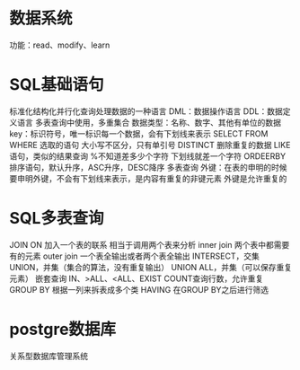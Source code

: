 # 数据系统
功能：read、modify、learn
# SQL基础语句
标准化结构化并行化查询处理数据的一种语言
DML：数据操作语言
DDL：数据定义语言
多表查询中使用，多重集合
数据类型：名称、数字、其他有单位的数据
key：标识符号，唯一标识每一个数据，会有下划线来表示
SELECT FROM WHERE 选取的语句
大小写不区分，只有单引号
DISTINCT 删除重复的数据
LIKE语句，类似的结果查询
%不知道差多少个字符
下划线就差一个字符
ORDEERBY 排序语句，默认升序，ASC升序，DESC降序
多表查询
外键：在表的申明的时候要申明外键，不会有下划线来表示，是内容有重复的非键元素
外键是允许重复的
# SQL多表查询
JOIN ON 加入一个表的联系
相当于调用两个表来分析
inner join 两个表中都需要有的元素
outer join 一个表全输出或者两个表全输出
INTERSECT，交集
UNION，并集（集合的算法，没有重复输出）
UNION ALL，并集（可以保存重复元素）
嵌套查询 IN、>ALL、<ALL、EXIST
COUNT查询行数，允许重复
GROUP BY 根据一列来拆表成多个类
HAVING 在GROUP BY之后进行筛选
# postgre数据库
关系型数据库管理系统
